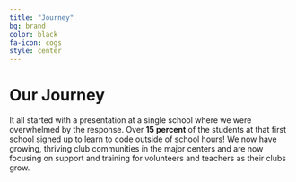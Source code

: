```yaml
---
title: "Journey"
bg: brand
color: black
fa-icon: cogs
style: center
---
```



# Our Journey

It all started with a presentation at a single school where we were overwhelmed by the response. Over **15 percent** of the students at that first school signed up to learn to code outside of school hours! We now have growing, thriving club communities in the major centers and are now focusing on support and training for volunteers and teachers as their clubs grow.
